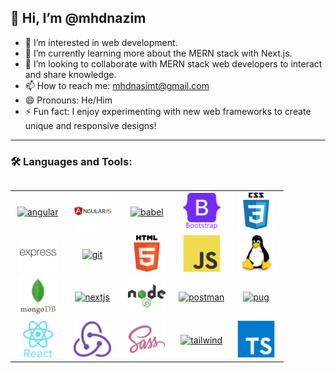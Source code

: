 ## 👋 Hi, I’m @mhdnazim

- 👀 I’m interested in web development.
- 🌱 I’m currently learning more about the MERN stack with Next.js.
- 💞️ I’m looking to collaborate with MERN stack web developers to interact and share knowledge.
- 📫 How to reach me: [mhdnasimt@gmail.com](mailto:mhdnasimt@gmail.com)
- 😄 Pronouns: He/Him
- ⚡ Fun fact: I enjoy experimenting with new web frameworks to create unique and responsive designs!

---

### 🛠 Languages and Tools:

<div style="display: flex; justify-content: center;">
  <table style="width:100%; max-width: 1200px;">
    <tr>
      <td align="center" width="20%">
        <a href="https://angular.io" target="_blank" rel="noreferrer">
          <img src="https://angular.io/assets/images/logos/angular/angular.svg" alt="angular" width="60" height="60"/>
        </a>
      </td>
      <td align="center" width="20%">
        <a href="https://angular.io" target="_blank" rel="noreferrer">
          <img src="https://raw.githubusercontent.com/devicons/devicon/master/icons/angularjs/angularjs-original-wordmark.svg" alt="angularjs" width="60" height="60"/>
        </a>
      </td>
      <td align="center" width="20%">
        <a href="https://babeljs.io/" target="_blank" rel="noreferrer">
          <img src="https://www.vectorlogo.zone/logos/babeljs/babeljs-icon.svg" alt="babel" width="60" height="60"/>
        </a>
      </td>
      <td align="center" width="20%">
        <a href="https://getbootstrap.com" target="_blank" rel="noreferrer">
          <img src="https://raw.githubusercontent.com/devicons/devicon/master/icons/bootstrap/bootstrap-plain-wordmark.svg" alt="bootstrap" width="60" height="60"/>
        </a>
      </td>
      <td align="center" width="20%">
        <a href="https://www.w3schools.com/css/" target="_blank" rel="noreferrer">
          <img src="https://raw.githubusercontent.com/devicons/devicon/master/icons/css3/css3-original-wordmark.svg" alt="css3" width="60" height="60"/>
        </a>
      </td>
    </tr>
    <tr>
      <td align="center" width="20%">
        <a href="https://expressjs.com" target="_blank" rel="noreferrer">
          <img src="https://raw.githubusercontent.com/devicons/devicon/master/icons/express/express-original-wordmark.svg" alt="express" width="60" height="60"/>
        </a>
      </td>
      <td align="center" width="20%">
        <a href="https://git-scm.com/" target="_blank" rel="noreferrer">
          <img src="https://www.vectorlogo.zone/logos/git-scm/git-scm-icon.svg" alt="git" width="60" height="60"/>
        </a>
      </td>
      <td align="center" width="20%">
        <a href="https://www.w3.org/html/" target="_blank" rel="noreferrer">
          <img src="https://raw.githubusercontent.com/devicons/devicon/master/icons/html5/html5-original-wordmark.svg" alt="html5" width="60" height="60"/>
        </a>
      </td>
      <td align="center" width="20%">
        <a href="https://developer.mozilla.org/en-US/docs/Web/JavaScript" target="_blank" rel="noreferrer">
          <img src="https://raw.githubusercontent.com/devicons/devicon/master/icons/javascript/javascript-original.svg" alt="javascript" width="60" height="60"/>
        </a>
      </td>
      <td align="center" width="20%">
        <a href="https://www.linux.org/" target="_blank" rel="noreferrer">
          <img src="https://raw.githubusercontent.com/devicons/devicon/master/icons/linux/linux-original.svg" alt="linux" width="60" height="60"/>
        </a>
      </td>
    </tr>
    <tr>
      <td align="center" width="20%">
        <a href="https://www.mongodb.com/" target="_blank" rel="noreferrer">
          <img src="https://raw.githubusercontent.com/devicons/devicon/master/icons/mongodb/mongodb-original-wordmark.svg" alt="mongodb" width="60" height="60"/>
        </a>
      </td>
      <td align="center" width="20%">
        <a href="https://nextjs.org/" target="_blank" rel="noreferrer">
          <img src="https://cdn.worldvectorlogo.com/logos/nextjs-2.svg" alt="nextjs" width="60" height="60"/>
        </a>
      </td>
      <td align="center" width="20%">
        <a href="https://nodejs.org" target="_blank" rel="noreferrer">
          <img src="https://raw.githubusercontent.com/devicons/devicon/master/icons/nodejs/nodejs-original-wordmark.svg" alt="nodejs" width="60" height="60"/>
        </a>
      </td>
      <td align="center" width="20%">
        <a href="https://postman.com" target="_blank" rel="noreferrer">
          <img src="https://www.vectorlogo.zone/logos/getpostman/getpostman-icon.svg" alt="postman" width="60" height="60"/>
        </a>
      </td>
      <td align="center" width="20%">
        <a href="https://pugjs.org" target="_blank" rel="noreferrer">
          <img src="https://cdn.worldvectorlogo.com/logos/pug.svg" alt="pug" width="60" height="60"/>
        </a>
      </td>
    </tr>
    <tr>
      <td align="center" width="20%">
        <a href="https://reactjs.org/" target="_blank" rel="noreferrer">
          <img src="https://raw.githubusercontent.com/devicons/devicon/master/icons/react/react-original-wordmark.svg" alt="react" width="60" height="60"/>
        </a>
      </td>
      <td align="center" width="20%">
        <a href="https://redux.js.org" target="_blank" rel="noreferrer">
          <img src="https://raw.githubusercontent.com/devicons/devicon/master/icons/redux/redux-original.svg" alt="redux" width="60" height="60"/>
        </a>
      </td>
      <td align="center" width="20%">
        <a href="https://sass-lang.com" target="_blank" rel="noreferrer">
          <img src="https://raw.githubusercontent.com/devicons/devicon/master/icons/sass/sass-original.svg" alt="sass" width="60" height="60"/>
        </a>
      </td>
      <td align="center" width="20%">
        <a href="https://tailwindcss.com/" target="_blank" rel="noreferrer">
          <img src="https://www.vectorlogo.zone/logos/tailwindcss/tailwindcss-icon.svg" alt="tailwind" width="60" height="60"/>
        </a>
      </td>
      <td align="center" width="20%">
        <a href="https://www.typescriptlang.org/" target="_blank" rel="noreferrer">
          <img src="https://raw.githubusercontent.com/devicons/devicon/master/icons/typescript/typescript-original.svg" alt="typescript" width="60" height="60"/>
        </a>
      </td>
    </tr>
  </table>
</div>
